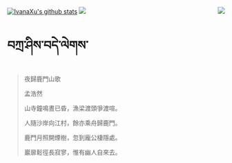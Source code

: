 [![IvanaXu's github stats](https://github-readme-stats.vercel.app/api?username=IvanaXu&show_icons=true&theme=vue-dark)](https://github.com/anuraghazra/github-readme-stats)
<img align="right" src="https://github-readme-stats.vercel.app/api/top-langs/?username=IvanaXu&langs_count=7&theme=graywhite" />
<img src="https://github-readme-stats.vercel.app/api/wakatime?username=IvanaXu&layout=compact&langs_count=6&theme=vue-dark&&custom_title=Programming Times(Jul 29 2021-)" />
# བཀྲ་ཤིས་བདེ་ལེགས་
> 夜歸鹿門山歌
> 
> 孟浩然
> 
> 山寺鐘鳴晝已昏，漁梁渡頭爭渡喧。
> 
> 人隨沙岸向江村，餘亦乘舟歸鹿門。
> 
> 鹿門月照開煙樹，忽到龐公棲隱處。
> 
> 巖扉鬆徑長寂寥，惟有幽人自來去。
>